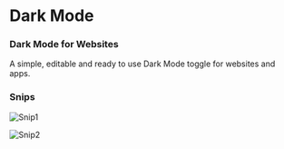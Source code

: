 # Dark Mode

### Dark Mode for Websites

A simple, editable and ready to use Dark Mode toggle for websites and apps.

### Snips

![Snip1]('images/Dark.png')

![Snip2]('images/Light.png')